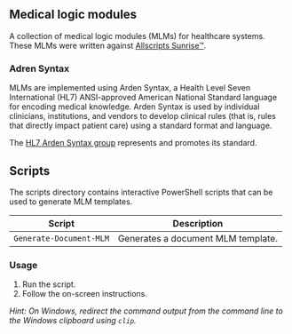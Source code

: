 ## Medical logic modules
A collection of medical logic modules (MLMs) for healthcare systems. These MLMs were written against [Allscripts Sunrise™](https://uk.allscripts.com/solution/sunrise-epr).

### Adren Syntax

MLMs are implemented using Arden Syntax, a Health Level Seven International (HL7) ANSI-approved American National Standard language for encoding medical knowledge. Arden Syntax is used by individual clinicians, institutions, and vendors to develop clinical rules (that is, rules that directly impact patient care) using a standard format and language.

The [HL7 Arden Syntax group](http://www.hl7.org/special/Committees/arden/overview.cfm) represents and promotes its standard. 

## Scripts

The scripts directory contains interactive PowerShell scripts that can be used to generate MLM templates.

| Script                  | Description                        |
|-------------------------|------------------------------------|
| `Generate-Document-MLM` | Generates a document MLM template. |

### Usage
1. Run the script.
2. Follow the on-screen instructions.

_Hint: On Windows, redirect the command output from the command line to the Windows clipboard using `clip`._